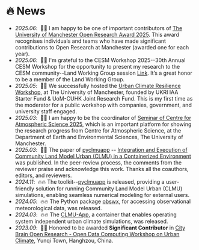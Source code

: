 # 🔥 News

- *2025.06*: &nbsp;🎉🎉 I am happy to be one of important contributors of [The University of Manchester Open Research Award 2025](https://www.manchester.ac.uk/about/news/nominations-open-research-award-2025/). This award recognises individuals and teams who have made significant contributions to Open Research at Manchester (awarded one for each year). 
- *2025.06*: &nbsp;🎉🎉 I'm grateful to the CESM Workshop 2025--30th Annual CESM Workshop for the opportunity to present my research to the CESM community--Land Working Group session [Link](https://www.cesm.ucar.edu/events/432/agenda). It’s a great honor to be a member of the Land Working Group.
- *2025.05*: &nbsp;🎉🎉 We successfully hosted the [Urban Climate Resilience Workshop](https://envdes.github.io/IAAUrban/), at The University of Manchester, founded by UKRI IAA Starter Fund & UoM-CUHK Joint Research Fund. This is my first time as the moderator for a public workshop with companies, government, and university staff engaged. 
- *2025.03*: &nbsp;🎉🎉 I am happy to be the coordinator of [Seminar of Centre for Atmospheric Science 2025](https://casseminar.github.io/2025/), which is an important platform for showing the research progress from Centre for Atmospheric Science, at the Department of Earth and Environmental Sciences, The University of Manchester.
- *2025.03*: &nbsp;🎉🎉 The paper of [pyclmuapp](https://envdes.github.io/pyclmuapp/) -- [Integration and Execution of Community Land Model Urban (CLMU) in a Containerized Environment](https://doi.org/10.1016/j.envsoft.2025.106391) was published. In the peer-review process, the comments from the reviewer praise and acknowledge this work. Thanks all the coauthors, editors, and reviewers. 
- *2024.11*: &nbsp;🔥🔥   The toolkit--[pyclmuapp](https://envdes.github.io/pyclmuapp/) is released, providing a user-friendly solution for running Community Land Model Urban (CLMU) simulations, enabling seamless numerical modeling for external users.
- *2024.05*: &nbsp;🔥🔥   The Python package [obswx](https://envdes.github.io/obswx/index.html), for accessing observational meteorological data, was released.
- *2024.03*: &nbsp;🔥🔥   The [CLMU-App](https://envdes.github.io/clmu-app/index.html), a container that enables operating system independent urban climate simulations, was released.
- *2023.09*: &nbsp;🎉🎉 Honored to be awarded **Significant Contributor** in [City Brain Open Research - Open Data Computing Workshop on Urban Climate](https://open-data-computing.github.io/), Yunqi Town, Hanghzou, China.
